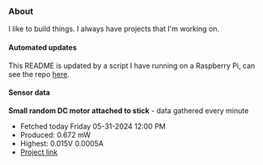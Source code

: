 ### About
I like to build things. I always have projects that I'm working on.

#### Automated updates
This README is updated by a script I have running on a Raspberry Pi, can see the repo [here](https://github.com/jdc-cunningham/raspi-git-repo-updater).

#### Sensor data


**Small random DC motor attached to stick** - data gathered every minute
- Fetched today Friday 05-31-2024 12:00 PM
- Produced: 0.672 mW
- Highest: 0.015V 0.0005A
- [Project link](https://github.com/jdc-cunningham/turbine-raspi)